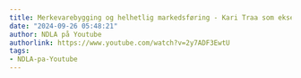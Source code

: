 ```yaml
---
title: Merkevarebygging og helhetlig markedsføring - Kari Traa som eksempel
date: "2024-09-26 05:48:21"
author: NDLA på Youtube
authorlink: https://www.youtube.com/watch?v=2y7ADF3EwtU
tags:
- NDLA-pa-Youtube
---
```

